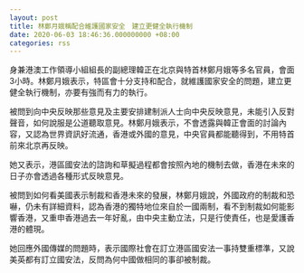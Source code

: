```yaml
---
layout: post
title: 林鄭月娥稱配合維護國家安全　建立更健全執行機制
date: 2020-06-03 18:46:36.000000000 +08:00
categories: rss
---
```


身兼港澳工作領導小組組長的副總理韓正在北京與特首林鄭月娥等多名官員，會面3小時。林鄭月娥表示，特區會十分支持和配合，就維護國家安全的問題，建立更健全執行機制，亦要有強而有力的執行。

被問到向中央反映那些意見及主要安排建制派人士向中央反映意見，未能引入反對聲音，如何說服是公道聽取意見。林鄭月娥表示，不會透露與韓正會面的討論內容，又認為世界資訊好流通，香港或外國的意見，中央官員都能聽得到，不用特首前來北京再反映。

她又表示，港區國安法的諮詢和草擬過程都會按照內地的機制去做，香港在未來的日子亦會透過各種形式反映意見。

被問到如何看美國表示制裁和香港未來的發展，林鄭月娥說，外國政府的制裁和恐嚇，仍未有詳細資料，認為香港的獨特地位來自於一國兩制，看不到制裁如何能影響香港，又重申香港過去一年好亂，由中央主動立法，只是行使責任，也是愛護香港的體現。

她回應外國傳媒的問題時，表示國際社會在訂立港區國安法一事持雙重標準，又說美英都有訂立國安法，反問為何中國做相同的事卻被制裁。

